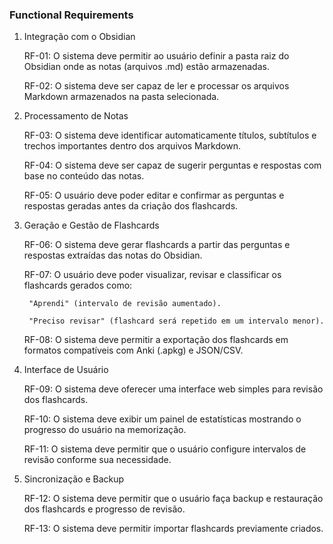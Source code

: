 ### Functional Requirements

1. Integração com o Obsidian

   RF-01: O sistema deve permitir ao usuário definir a pasta raiz do Obsidian onde as notas (arquivos .md) estão armazenadas.

   RF-02: O sistema deve ser capaz de ler e processar os arquivos Markdown armazenados na pasta selecionada.

2. Processamento de Notas

   RF-03: O sistema deve identificar automaticamente títulos, subtítulos e trechos importantes dentro dos arquivos Markdown.

   RF-04: O sistema deve ser capaz de sugerir perguntas e respostas com base no conteúdo das notas.

   RF-05: O usuário deve poder editar e confirmar as perguntas e respostas geradas antes da criação dos flashcards.

3. Geração e Gestão de Flashcards

   RF-06: O sistema deve gerar flashcards a partir das perguntas e respostas extraídas das notas do Obsidian.

   RF-07: O usuário deve poder visualizar, revisar e classificar os flashcards gerados como:

        "Aprendi" (intervalo de revisão aumentado).

        "Preciso revisar" (flashcard será repetido em um intervalo menor).

   RF-08: O sistema deve permitir a exportação dos flashcards em formatos compatíveis com Anki (.apkg) e JSON/CSV.

4. Interface de Usuário

   RF-09: O sistema deve oferecer uma interface web simples para revisão dos flashcards.

   RF-10: O sistema deve exibir um painel de estatísticas mostrando o progresso do usuário na memorização.

   RF-11: O sistema deve permitir que o usuário configure intervalos de revisão conforme sua necessidade.

5. Sincronização e Backup

   RF-12: O sistema deve permitir que o usuário faça backup e restauração dos flashcards e progresso de revisão.

   RF-13: O sistema deve permitir importar flashcards previamente criados.

